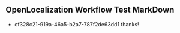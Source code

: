 ## OpenLocalization Workflow Test MarkDown
* cf328c21-919a-46a5-b2a7-787f2de63dd1 thanks!

<!--HONumber=Jul16_HO3-->


